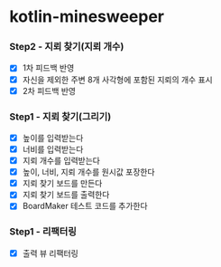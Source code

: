 # kotlin-minesweeper

### Step2 - 지뢰 찾기(지뢰 개수)
- [x] 1차 피드백 반영
- [x] 자신을 제외한 주변 8개 사각형에 포함된 지뢰의 개수 표시
- [x] 2차 피드백 반영

### Step1 - 지뢰 찾기(그리기)
- [x] 높이를 입력받는다
- [x] 너비를 입력받는다
- [x] 지뢰 개수를 입력받는다
- [x] 높이, 너비, 지뢰 개수를 원시값 포장한다
- [x] 지뢰 찾기 보드를 만든다
- [x] 지뢰 찾기 보드를 출력한다
- [x] BoardMaker 테스트 코드를 추가한다

### Step1 - 리팩터링
- [x] 출력 뷰 리팩터링
